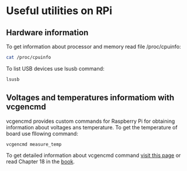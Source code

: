 # Useful utilities on RPi
## Hardware information
To get information about processor and memory read file /proc/cpuinfo:

```bash
cat /proc/cpuinfo
```
To list USB devices use lsusb command:
```bash
lsusb
```

## Voltages and temperatures informatiom with vcgencmd 
vcgencmd provides custom commands for Raspberry Pi for obtaining information about voltages ans temperature.
To get the temperature of board use fllowing command:
```bash
vcgencmd measure_temp
```

To get detailed information about vcgencmd command [visit this page](http://www.elinux.org/RPI_vcgencmd_usage) or read Chapter 18 in the [book](http://dl.finebook.ir/book/65/11843.pdf).
